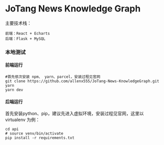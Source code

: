 # JoTang News Knowledge Graph

主要技术栈：

    前端：React + Echarts
    后端：Flask + MySQL

### 本地测试

#### 前端运行
    #首先依次安装 npm、 yarn、parcel，安装过程见官网
    git clone https://github.com/allenx555/JoTang-News-KnowledgeGraph.git
    yarn
    yarn dev


#### 后端运行

首先安装python、pip，建议先进入虚拟环境，安装过程见官网，这里以 virtualenv 为例：

    cd api
    # source venv/bin/activate
    pip install -r requirements.txt
